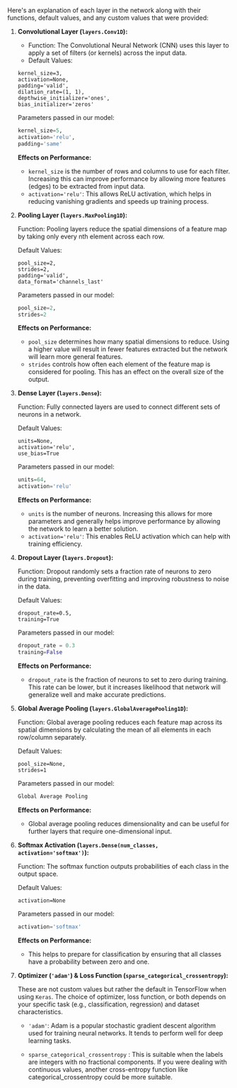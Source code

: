 Here's an explanation of each layer in the network along with their functions, default values, and any custom values that were provided:

1. **Convolutional Layer (`layers.Conv1D`):**

   - Function: The Convolutional Neural Network (CNN) uses this layer to apply a set of filters (or kernels) across the input data.
   - Default Values:
    ```
    kernel_size=3,
    activation=None,
    padding='valid',
    dilation_rate=(1, 1),
    depthwise_initializer='ones',
    bias_initializer='zeros'
    ```

    Parameters passed in our model:

    ```python
    kernel_size=5, 
    activation='relu', 
    padding='same'
    ```
   
    **Effects on Performance:** 

    - `kernel_size` is the number of rows and columns to use for each filter. Increasing this can improve performance by allowing more features (edges) to be extracted from input data.
    - `activation='relu'`: This allows ReLU activation, which helps in reducing vanishing gradients and speeds up training process.

2. **Pooling Layer (`layers.MaxPooling1D`):**

    Function: Pooling layers reduce the spatial dimensions of a feature map by taking only every nth element across each row.
   
    Default Values:
    ```
    pool_size=2,
    strides=2,
    padding='valid',
    data_format='channels_last'
    ```

    Parameters passed in our model:

    ```python
    pool_size=2, 
    strides=2   
    ```
   
    **Effects on Performance:**

    - `pool_size` determines how many spatial dimensions to reduce. Using a higher value will result in fewer features extracted but the network will learn more general features.
    - `strides` controls how often each element of the feature map is considered for pooling. This has an effect on the overall size of the output.

3. **Dense Layer (`layers.Dense`):**

    Function: Fully connected layers are used to connect different sets of neurons in a network.

    Default Values:
    ```
    units=None,
    activation='relu',
    use_bias=True
    ```

    Parameters passed in our model:

    ```python
    units=64, 
    activation='relu'
    ```
   
   **Effects on Performance:** 

    - `units` is the number of neurons. Increasing this allows for more parameters and generally helps improve performance by allowing the network to learn a better solution.
    - `activation='relu'`: This enables ReLU activation which can help with training efficiency.

4. **Dropout Layer (`layers.Dropout`):**

    Function: Dropout randomly sets a fraction rate of neurons to zero during training, preventing overfitting and improving robustness to noise in the data.

    Default Values:
    ```
    dropout_rate=0.5,
    training=True
    ```

    Parameters passed in our model:

    ```python
    dropout_rate = 0.3 
    training=False
    ```
   
    **Effects on Performance:** 

    - `dropout_rate` is the fraction of neurons to set to zero during training.
    This rate can be lower, but it increases likelihood that network will generalize well and make accurate predictions.

5. **Global Average Pooling (`layers.GlobalAveragePooling1D`):**

    Function: Global average pooling reduces each feature map across its spatial dimensions by calculating the mean of all elements in each row/column separately.

    Default Values:
    ```
    pool_size=None,
    strides=1
    ```

    Parameters passed in our model:

    ```python 
    Global Average Pooling  
    ```

    **Effects on Performance:** 

    - Global average pooling reduces dimensionality and can be useful for further layers that require one-dimensional input.

6. **Softmax Activation (`layers.Dense(num_classes, activation='softmax')`):**

    Function: The softmax function outputs probabilities of each class in the output space.
   
    Default Values:
    ```
    activation=None
    ```

    Parameters passed in our model:

    ```python 
    activation='softmax'
    ```
   
    **Effects on Performance:** 

    - This helps to prepare for classification by ensuring that all classes have a probability between zero and one.

7. **Optimizer (`'adam'`) & Loss Function (`sparse_categorical_crossentropy`):**

    These are not custom values but rather the default in TensorFlow when using `Keras`. The choice of optimizer, loss function, or both depends on your specific task (e.g., classification, regression) and dataset characteristics.
   
    - `'adam'`: Adam is a popular stochastic gradient descent algorithm used for training neural networks. It tends to perform well for deep learning tasks.

    - `sparse_categorical_crossentropy` : This is suitable when the labels are integers with no fractional components.
    If you were dealing with continuous values, another cross-entropy function like categorical_crossentropy could be more suitable.